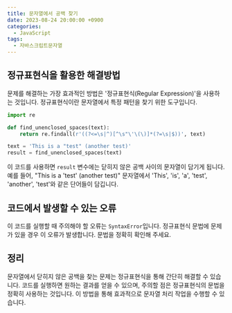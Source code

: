 ```yaml
---
title: 문자열에서 공백 찾기
date: 2023-08-24 20:00:00 +0900
categories:
  - JavaScript
tags:
  - 자바스크립트문자열
---
```


## 정규표현식을 활용한 해결방법

문제를 해결하는 가장 효과적인 방법은 '정규표현식(Regular Expression)'을 사용하는 것입니다. 정규표현식이란 문자열에서 특정 패턴을 찾기 위한 도구입니다. 

```python
import re

def find_unenclosed_spaces(text):
    return re.findall(r'((?<=\s|^)[^\s"\'\(\)]*(?=\s|$))', text)

text = 'This is a "test" (another test)'
result = find_unenclosed_spaces(text)
```

이 코드를 사용하면 `result` 변수에는 닫히지 않은 공백 사이의 문자열이 담기게 됩니다. 예를 들어, "This is a 'test' (another test)" 문자열에서 'This', 'is', 'a', 'test', 'another', 'test'와 같은 단어들이 담깁니다.

## 코드에서 발생할 수 있는 오류

이 코드를 실행할 때 주의해야 할 오류는 `SyntaxError`입니다. 정규표현식 문법에 문제가 있을 경우 이 오류가 발생합니다. 문법을 정확히 확인해 주세요.

## 정리

문자열에서 닫히지 않은 공백을 찾는 문제는 정규표현식을 통해 간단히 해결할 수 있습니다. 코드를 실행하면 원하는 결과를 얻을 수 있으며, 주의할 점은 정규표현식의 문법을 정확히 사용하는 것입니다. 이 방법을 통해 효과적으로 문자열 처리 작업을 수행할 수 있습니다.